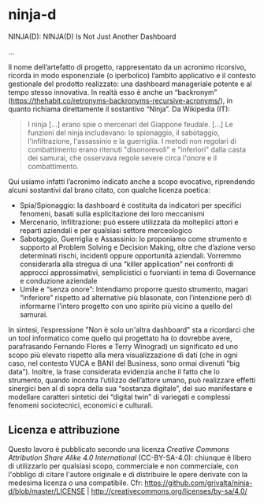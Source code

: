 # ninja-d
NINJA(D): NINJA(D) Is Not Just Another Dashboard

...

Il nome dell’artefatto di progetto, rappresentato da un acronimo ricorsivo, ricorda in modo esponenziale (o iperbolico) l’ambito applicativo e il contesto gestionale del prodotto realizzato: una dashboard manageriale potente e al tempo stesso innovativa. In realtà esso è anche un “backronym” (https://thehabit.co/retronyms-backronyms-recursive-acronyms/), in quanto richiama direttamente il sostantivo “Ninja”. Da Wikipedia (IT):

> I ninja […] erano spie o mercenari del Giappone feudale. […] Le funzioni del ninja includevano: lo spionaggio, il sabotaggio, l'infiltrazione, l'assassinio e la guerriglia. I metodi non regolari di combattimento erano ritenuti "disonorevoli" e "inferiori" dalla casta dei samurai, che osservava regole severe circa l'onore e il combattimento.

Qui usiamo infatti l’acronimo indicato anche a scopo evocativo, riprendendo alcuni sostantivi dal brano citato, con qualche licenza poetica:

-	Spia/Spionaggio: la dashboard è costituita da indicatori per specifici fenomeni, basati sulla esplicitazione dei loro meccanismi
-	Mercenario, Infiltrazione: può essere utilizzata da molteplici attori e reparti aziendali e per qualsiasi settore merceologico
-	Sabotaggio, Guerriglia e Assassinio: lo proponiamo come strumento e supporto al Problem Solving e Decision Making, oltre che d’azione verso determinati rischi, incidenti oppure opportunità aziendali. Vorremmo considerarla alla stregua di una “killer application” nei confronti di approcci approssimativi, semplicistici o fuorvianti in tema di Governance e conduzione aziendale
-	Umile e “senza onore”: Intendiamo proporre questo strumento, magari “inferiore” rispetto ad alternative più blasonate, con l’intenzione però di informarne l’intero progetto con uno spirito più vicino a quello del samurai.

In sintesi, l’espressione "Non è solo un'altra dashboard" sta a ricordarci che un tool informatico come quello qui progettato ha (o dovrebbe avere, parafrasando Fernando Flores e Terry Winograd) un significato ed uno scopo più elevato rispetto alla mera visualizzazione di dati (che in ogni caso, nel contesto VUCA e BANI del Business, sono ormai divenuti “big data”). Inoltre, la frase considerata evidenzia anche il fatto che lo strumento, quando incontra l’utilizzo dell’attore umano, può realizzare effetti sinergici ben al di sopra della sua “sostanza digitale”, del suo manifestare e modellare caratteri sintetici dei “digital twin” di variegati e complessi fenomeni sociotecnici, economici e culturali.




  
## Licenza e attribuzione
Questo lavoro è pubblicato secondo una licenza _Creative Commons Attribution Share Alike 4.0 International_ (CC-BY-SA-4.0): chiunque è libero di utilizzarlo per qualsiasi scopo, commerciale e non commerciale, con l'obbligo di citare l'autore originale e di distribuire le opere derivate con la medesima licenza o una compatibile. Cfr: https://github.com/grivalta/ninja-d/blob/master/LICENSE | http://creativecommons.org/licenses/by-sa/4.0/
